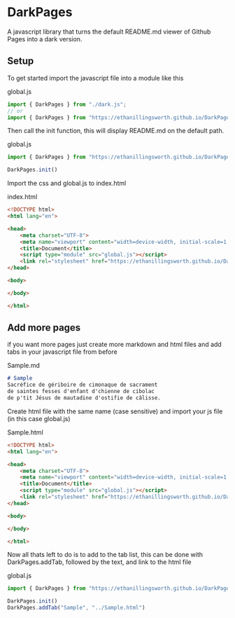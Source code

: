 # DarkPages

A javascript library that turns the default README.md viewer of Github Pages into a dark version.

## Setup

To get started import the javascript file into a module like this

global.js
```js
import { DarkPages } from "./dark.js";
// or
import { DarkPages } from "https://ethanillingsworth.github.io/DarkPagesMd/dark.js";
```

Then call the init function, this will display README.md on the default path.

global.js
```js
import { DarkPages } from "https://ethanillingsworth.github.io/DarkPagesMd/dark.js";

DarkPages.init()
```

Import the css and global.js to index.html

index.html
```html
<!DOCTYPE html>
<html lang="en">

<head>
    <meta charset="UTF-8">
    <meta name="viewport" content="width=device-width, initial-scale=1.0">
    <title>Document</title>
    <script type="module" src="global.js"></script>
    <link rel="stylesheet" href="https://ethanillingsworth.github.io/DarkPagesMd/dark.css">
</head>

<body>

</body>

</html>
```


## Add more pages

if you want more pages just create more markdown and html files and add tabs in your javascript file from before

Sample.md
```md
# Sample
Sacréfice de gériboire de cimonaque de sacrament 
de saintes fesses d'enfant d'chienne de cibolac 
de p'tit Jésus de mautadine d'ostifie de câlisse.
```

Create html file with the same name (case sensitive) and import your js file (in this case global.js)

Sample.html
```html
<!DOCTYPE html>
<html lang="en">

<head>
    <meta charset="UTF-8">
    <meta name="viewport" content="width=device-width, initial-scale=1.0">
    <title>Document</title>
    <script type="module" src="global.js"></script>
    <link rel="stylesheet" href="https://ethanillingsworth.github.io/DarkPagesMd/dark.css">
</head>

<body>

</body>

</html>

```

Now all thats left to do is to add to the tab list, this can be done with DarkPages.addTab,
followed by the text, and link to the html file

global.js
```js
import { DarkPages } from "https://ethanillingsworth.github.io/DarkPagesMd/dark.js";

DarkPages.init()
DarkPages.addTab("Sample", "../Sample.html")
```
